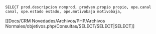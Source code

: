 `SELECT prod.descripcion nomprod, prodven.propio propio, ope.canal canal, ope.estado estado, ope.motivobaja motivobaja,`

[[Docs/CRM Novedades/Archivos/PHP/Archivos Normales/objetivos.php/Consultas/SELECT/SELECT|SELECT]]